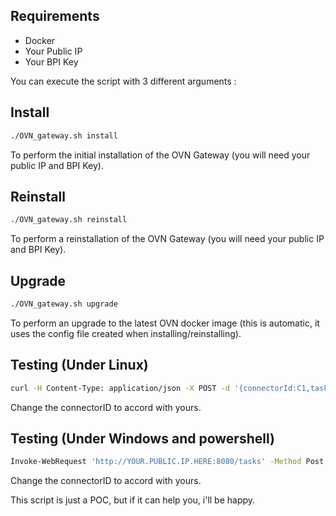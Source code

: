 ## Requirements
- Docker
- Your Public IP
- Your BPI Key

You can execute the script with 3 different arguments :

## Install
```sh
./OVN_gateway.sh install
```

To perform the initial installation of the OVN Gateway (you will need your public IP and BPI Key).

## Reinstall
```sh
./OVN_gateway.sh reinstall
```

To perform a reinstallation of the OVN Gateway (you will need your public IP and BPI Key).

## Upgrade
```sh
./OVN_gateway.sh upgrade
```

To perform an upgrade to the latest OVN docker image (this is automatic, it uses the config file created when installing/reinstalling).


## Testing (Under Linux)
```sh
curl -H Content-Type: application/json -X POST -d '{connectorId:C1,task:Send transaction}' http://YOUR.PUBLIC.IP.HERE:8080/tasks
```

Change the connectorID to accord with yours.


## Testing (Under Windows and powershell)
```sh
Invoke-WebRequest 'http://YOUR.PUBLIC.IP.HERE:8080/tasks' -Method Post -Body '{connectorId:C7,task:Send transaction}' -ContentType 'application/json'
```

Change the connectorID to accord with yours.



This script is just a POC, but if it can help you, i'll be happy.

